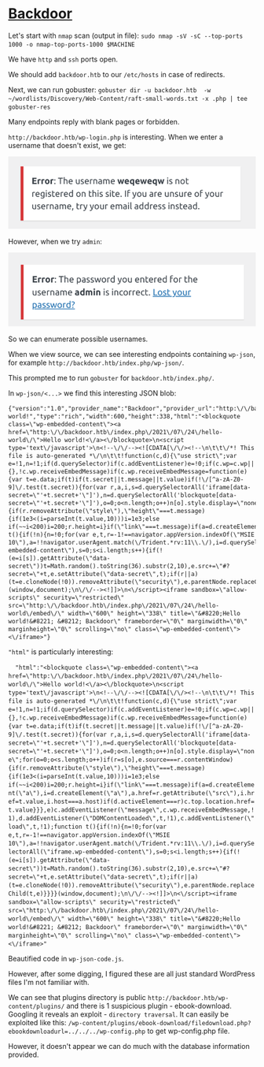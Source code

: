 # [Backdoor](https://app.hackthebox.com/machines/416)

Let's start with `nmap` scan (output in file):
`sudo nmap -sV -sC --top-ports 1000 -o nmap-top-ports-1000 $MACHINE`

We have `http` and `ssh` ports open.

We should add `backdoor.htb` to our `/etc/hosts` in case of redirects.

Next, we can run gobuster: `gobuster dir -u backdoor.htb  -w ~/wordlists/Discovery/Web-Content/raft-small-words.txt -x .php | tee gobuster-res`

Many endpoints reply with blank pages or forbidden.

`http://backdoor.htb/wp-login.php` is interesting. When we enter a username that doesn't exist, we get:

![](2022-01-14-19-35-04.png)

However, when we try `admin`:

![](2022-01-14-19-35-32.png)

So we can enumerate possible usernames.

When we view source, we can see interesting endpoints containing `wp-json`, for example `http://backdoor.htb/index.php/wp-json/`.

This prompted me to run `gobuster` for `backdoor.htb/index.php/`.

In `wp-json/<...>` we find this interesting JSON blob:

```
{"version":"1.0","provider_name":"Backdoor","provider_url":"http:\/\/backdoor.htb","author_name":"admin","author_url":"http:\/\/backdoor.htb\/index.php\/author\/admin\/","title":"Hello world!","type":"rich","width":600,"height":338,"html":"<blockquote class=\"wp-embedded-content\"><a href=\"http:\/\/backdoor.htb\/index.php\/2021\/07\/24\/hello-world\/\">Hello world!<\/a><\/blockquote>\n<script type='text\/javascript'>\n<!--\/\/--><![CDATA[\/\/><!--\n\t\t\/*! This file is auto-generated *\/\n\t\t!function(c,d){\"use strict\";var e=!1,n=!1;if(d.querySelector)if(c.addEventListener)e=!0;if(c.wp=c.wp||{},!c.wp.receiveEmbedMessage)if(c.wp.receiveEmbedMessage=function(e){var t=e.data;if(t)if(t.secret||t.message||t.value)if(!\/[^a-zA-Z0-9]\/.test(t.secret)){for(var r,a,i,s=d.querySelectorAll('iframe[data-secret=\"'+t.secret+'\"]'),n=d.querySelectorAll('blockquote[data-secret=\"'+t.secret+'\"]'),o=0;o<n.length;o++)n[o].style.display=\"none\";for(o=0;o<s.length;o++)if(r=s[o],e.source===r.contentWindow){if(r.removeAttribute(\"style\"),\"height\"===t.message){if(1e3<(i=parseInt(t.value,10)))i=1e3;else if(~~i<200)i=200;r.height=i}if(\"link\"===t.message)if(a=d.createElement(\"a\"),i=d.createElement(\"a\"),a.href=r.getAttribute(\"src\"),i.href=t.value,i.host===a.host)if(d.activeElement===r)c.top.location.href=t.value}}},e)c.addEventListener(\"message\",c.wp.receiveEmbedMessage,!1),d.addEventListener(\"DOMContentLoaded\",t,!1),c.addEventListener(\"load\",t,!1);function t(){if(!n){n=!0;for(var e,t,r=-1!==navigator.appVersion.indexOf(\"MSIE 10\"),a=!!navigator.userAgent.match(\/Trident.*rv:11\\.\/),i=d.querySelectorAll(\"iframe.wp-embedded-content\"),s=0;s<i.length;s++){if(!(e=i[s]).getAttribute(\"data-secret\"))t=Math.random().toString(36).substr(2,10),e.src+=\"#?secret=\"+t,e.setAttribute(\"data-secret\",t);if(r||a)(t=e.cloneNode(!0)).removeAttribute(\"security\"),e.parentNode.replaceChild(t,e)}}}}(window,document);\n\/\/--><!]]>\n<\/script><iframe sandbox=\"allow-scripts\" security=\"restricted\" src=\"http:\/\/backdoor.htb\/index.php\/2021\/07\/24\/hello-world\/embed\/\" width=\"600\" height=\"338\" title=\"&#8220;Hello world!&#8221; &#8212; Backdoor\" frameborder=\"0\" marginwidth=\"0\" marginheight=\"0\" scrolling=\"no\" class=\"wp-embedded-content\"><\/iframe>"}
```

`"html"` is particularly interesting:

`   "html":"<blockquote class=\"wp-embedded-content\"><a href=\"http:\/\/backdoor.htb\/index.php\/2021\/07\/24\/hello-world\/\">Hello world!<\/a><\/blockquote>\n<script type='text\/javascript'>\n<!--\/\/--><![CDATA[\/\/><!--\n\t\t\/*! This file is auto-generated *\/\n\t\t!function(c,d){\"use strict\";var e=!1,n=!1;if(d.querySelector)if(c.addEventListener)e=!0;if(c.wp=c.wp||{},!c.wp.receiveEmbedMessage)if(c.wp.receiveEmbedMessage=function(e){var t=e.data;if(t)if(t.secret||t.message||t.value)if(!\/[^a-zA-Z0-9]\/.test(t.secret)){for(var r,a,i,s=d.querySelectorAll('iframe[data-secret=\"'+t.secret+'\"]'),n=d.querySelectorAll('blockquote[data-secret=\"'+t.secret+'\"]'),o=0;o<n.length;o++)n[o].style.display=\"none\";for(o=0;o<s.length;o++)if(r=s[o],e.source===r.contentWindow){if(r.removeAttribute(\"style\"),\"height\"===t.message){if(1e3<(i=parseInt(t.value,10)))i=1e3;else if(~~i<200)i=200;r.height=i}if(\"link\"===t.message)if(a=d.createElement(\"a\"),i=d.createElement(\"a\"),a.href=r.getAttribute(\"src\"),i.href=t.value,i.host===a.host)if(d.activeElement===r)c.top.location.href=t.value}}},e)c.addEventListener(\"message\",c.wp.receiveEmbedMessage,!1),d.addEventListener(\"DOMContentLoaded\",t,!1),c.addEventListener(\"load\",t,!1);function t(){if(!n){n=!0;for(var e,t,r=-1!==navigator.appVersion.indexOf(\"MSIE 10\"),a=!!navigator.userAgent.match(\/Trident.*rv:11\\.\/),i=d.querySelectorAll(\"iframe.wp-embedded-content\"),s=0;s<i.length;s++){if(!(e=i[s]).getAttribute(\"data-secret\"))t=Math.random().toString(36).substr(2,10),e.src+=\"#?secret=\"+t,e.setAttribute(\"data-secret\",t);if(r||a)(t=e.cloneNode(!0)).removeAttribute(\"security\"),e.parentNode.replaceChild(t,e)}}}}(window,document);\n\/\/--><!]]>\n<\/script><iframe sandbox=\"allow-scripts\" security=\"restricted\" src=\"http:\/\/backdoor.htb\/index.php\/2021\/07\/24\/hello-world\/embed\/\" width=\"600\" height=\"338\" title=\"&#8220;Hello world!&#8221; &#8212; Backdoor\" frameborder=\"0\" marginwidth=\"0\" marginheight=\"0\" scrolling=\"no\" class=\"wp-embedded-content\"><\/iframe>"
`

Beautified code in `wp-json-code.js`.

However, after some digging, I figured these are all just standard WordPress files I'm not familiar with.

We can see that plugins directory is public `http://backdoor.htb/wp-content/plugins/` and there is 1 suspicious plugin - ebook-download.
Googling it reveals an exploit - `directory traversal`.
It can easily be exploited like this: `/wp-content/plugins/ebook-download/filedownload.php?ebookdownloadurl=../../../wp-config.php` to get wp-config.php file.

However, it doesn't appear we can do much with the database information provided.